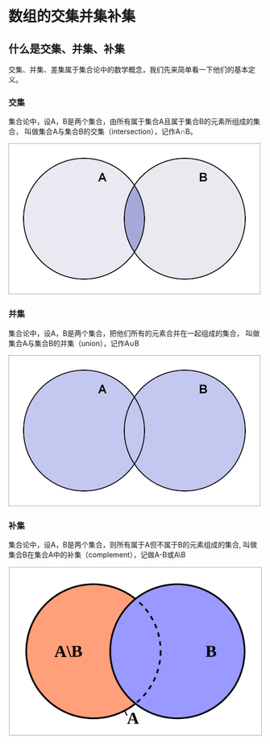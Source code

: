 # 数组的交集并集补集

## 什么是交集、并集、补集

交集、并集、差集属于集合论中的数学概念，我们先来简单看一下他们的基本定义。

### 交集

集合论中，设A，B是两个集合，由所有属于集合A且属于集合B的元素所组成的集合，
叫做集合A与集合B的交集（intersection），记作A∩B。

![avatar](./1.png)

### 并集

集合论中，设A，B是两个集合，把他们所有的元素合并在一起组成的集合，
叫做集合A与集合B的并集（union），记作A∪B

![avatar](./2.png)

### 补集

集合论中，设A，B是两个集合，则所有属于A但不属于B的元素组成的集合,
叫做集合B在集合A中的补集（complement），记做A-B或A\B

![avatar](./3.png)





